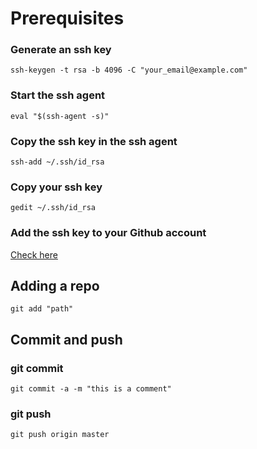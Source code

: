 # Prerequisites

### Generate an ssh key
```
ssh-keygen -t rsa -b 4096 -C "your_email@example.com"
```

### Start the ssh agent
```
eval "$(ssh-agent -s)"
```

### Copy the ssh key in the ssh agent
```
ssh-add ~/.ssh/id_rsa
```

### Copy your ssh key
```
gedit ~/.ssh/id_rsa
```

### Add the ssh key to your Github account
[Check here](https://help.github.com/en/enterprise/2.15/user/articles/adding-a-new-ssh-key-to-your-github-account)

## Adding a repo
```
git add "path"
```

## Commit and push

### git commit
```
git commit -a -m "this is a comment"
```

### git push
```
git push origin master
```
